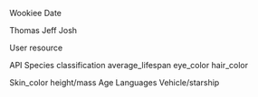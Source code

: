 Wookiee Date

Thomas
Jeff
Josh

User resource


API
  Species
  classification
  average_lifespan
  eye_color
  hair_color

Skin_color
height/mass
Age
Languages
Vehicle/starship
